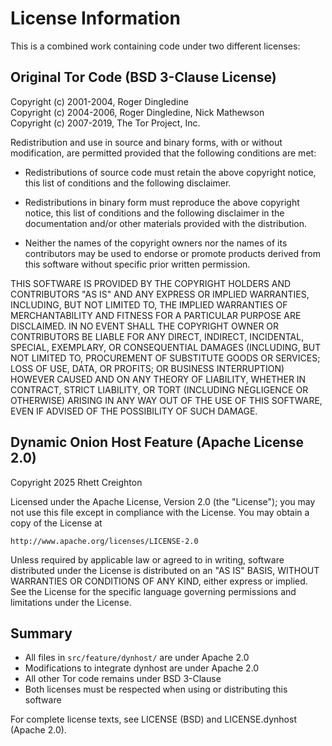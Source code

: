 # License Information

This is a combined work containing code under two different licenses:

## Original Tor Code (BSD 3-Clause License)

Copyright (c) 2001-2004, Roger Dingledine  
Copyright (c) 2004-2006, Roger Dingledine, Nick Mathewson  
Copyright (c) 2007-2019, The Tor Project, Inc.

Redistribution and use in source and binary forms, with or without
modification, are permitted provided that the following conditions are
met:

* Redistributions of source code must retain the above copyright
notice, this list of conditions and the following disclaimer.

* Redistributions in binary form must reproduce the above
copyright notice, this list of conditions and the following disclaimer
in the documentation and/or other materials provided with the
distribution.

* Neither the names of the copyright owners nor the names of its
contributors may be used to endorse or promote products derived from
this software without specific prior written permission.

THIS SOFTWARE IS PROVIDED BY THE COPYRIGHT HOLDERS AND CONTRIBUTORS
"AS IS" AND ANY EXPRESS OR IMPLIED WARRANTIES, INCLUDING, BUT NOT
LIMITED TO, THE IMPLIED WARRANTIES OF MERCHANTABILITY AND FITNESS FOR
A PARTICULAR PURPOSE ARE DISCLAIMED. IN NO EVENT SHALL THE COPYRIGHT
OWNER OR CONTRIBUTORS BE LIABLE FOR ANY DIRECT, INDIRECT, INCIDENTAL,
SPECIAL, EXEMPLARY, OR CONSEQUENTIAL DAMAGES (INCLUDING, BUT NOT
LIMITED TO, PROCUREMENT OF SUBSTITUTE GOODS OR SERVICES; LOSS OF USE,
DATA, OR PROFITS; OR BUSINESS INTERRUPTION) HOWEVER CAUSED AND ON ANY
THEORY OF LIABILITY, WHETHER IN CONTRACT, STRICT LIABILITY, OR TORT
(INCLUDING NEGLIGENCE OR OTHERWISE) ARISING IN ANY WAY OUT OF THE USE
OF THIS SOFTWARE, EVEN IF ADVISED OF THE POSSIBILITY OF SUCH DAMAGE.

## Dynamic Onion Host Feature (Apache License 2.0)

Copyright 2025 Rhett Creighton

Licensed under the Apache License, Version 2.0 (the "License");
you may not use this file except in compliance with the License.
You may obtain a copy of the License at

    http://www.apache.org/licenses/LICENSE-2.0

Unless required by applicable law or agreed to in writing, software
distributed under the License is distributed on an "AS IS" BASIS,
WITHOUT WARRANTIES OR CONDITIONS OF ANY KIND, either express or implied.
See the License for the specific language governing permissions and
limitations under the License.

## Summary

- All files in `src/feature/dynhost/` are under Apache 2.0
- Modifications to integrate dynhost are under Apache 2.0  
- All other Tor code remains under BSD 3-Clause
- Both licenses must be respected when using or distributing this software

For complete license texts, see LICENSE (BSD) and LICENSE.dynhost (Apache 2.0).